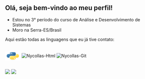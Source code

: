 ## Olá, seja bem-vindo ao meu perfil!

* Estou no 3° período do curso de Análise e Desenvolvimento de Sistemas
* Moro na Serra-ES/Brasil

Aqui estão todas as linguagens que eu já tive contato:
<div style="display: inline_block"><br>
  <img align="center" alt="Nycollas-Python" height="30" width="50" src="https://raw.githubusercontent.com/devicons/devicon/master/icons/python/python-original.svg">
  <img align="center" alt="Nycollas-Html" height="30" width="50" src="https://cdn.jsdelivr.net/gh/devicons/devicon@latest/icons/html5/html5-original-wordmark.svg">
  <img align="center" alt="Nycollas-Git" height="30" width="50" src="https://cdn.jsdelivr.net/gh/devicons/devicon@latest/icons/git/git-original.svg">
</div>

##

<a href = "mailto:cnycollasblenes@gmail.com"><img src="https://img.shields.io/badge/-Gmail-%23333?style=for-the-badge&logo=gmail&logoColor=white" target="_blank"></a>
<a href="https://https://www.linkedin.com/in/nycollas-blenes-ferreira-6a2065262/" target="_blank"><img src="https://img.shields.io/badge/-LinkedIn-%230077B5?style=for-the-badge&logo=linkedin&logoColor=white" target="_blank"></a>

